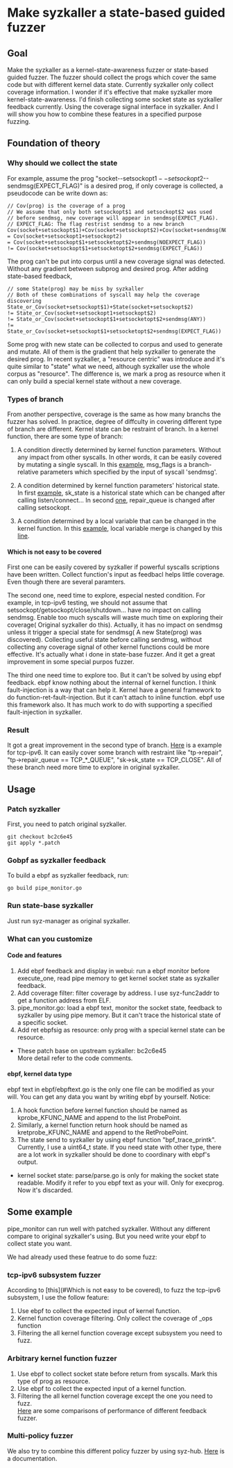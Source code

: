 # Make syzkaller a state-based guided fuzzer

## Goal
Make the syzkaller as a kernel-state-awareness fuzzer or state-based guided fuzzer. The fuzzer should collect the progs which cover the same code but with different kernel data state. Currently syzkaller only collect coverage information. I wonder if it's effective that make syzkaller more kernel-state-awareness. I'd finish collecting some socket state as syzkaller feedback currently. Using the coverage signal interface in syzkaller. And I will show you how to combine these features in a specified purpose fuzzing.

## Foundation of theory

### Why should we collect the state
For example, assume the prog "socket--setsockopt$1--setsockopt$2--sendmsg(EXPECT_FLAG)" is a desired prog, if only coverage is collected, a pseudocode can be write down as:  
```
// Cov(prog) is the coverage of a prog
// We assume that only both setsockopt$1 and setsockopt$2 was used
// before sendmsg, new coverage will appear in sendmsg(EXPECT_FLAG).
// EXPECT_FLAG: The flag restrist sendmsg to a new branch
Cov(socket+setsockopt$1)+Cov(socket+setsockopt$2)+Cov(socket+sendmsg(NOEXPECT_FLAG))
= Cov(socket+setsockopt1+setsockopt2)
= Cov(socket+setsockopt$1+setsocketopt$2+sendmsg(NOEXPECT_FLAG))
!= Cov(socket+setsockopt$1+setsocketopt$2+sendmsg(EXPECT_FLAG))
```
The prog can't be put into corpus until a new coverage signal was detected. Without any gradient between subprog and desired prog. After adding state-based feedback, 
```  
// some State(prog) may be miss by syzkaller
// Both of these combinations of syscall may help the coverage discovering 
State_or_Cov(socket+setsockopt$1)+State(socket+setsockopt$2)
!= State_or_Cov(socket+setsockopt1+setsockopt$2)
!= State_or_Cov(socket+setsockopt$1+setsocketopt$2+sendmsg(ANY))
!= State_or_Cov(socket+setsockopt$1+setsocketopt$2+sendmsg(EXPECT_FLAG))
```
Some prog with new state can be collected to corpus and used to generate and mutate. All of them is the gradient that help syzkaller to generate the desired prog. In recent syzkaller, a "resource centric" was introduce and it's quite similar to "state" what we need, although syzkaller use the whole corpus as "resource". The difference is, we mark a prog as resource when it can only build a special kernel state without a new coverage.

### Types of branch  
From another perspective, coverage is the same as how many branchs the fuzzer has solved. In practice, degree of diffculty in covering different type of branch are different. Kernel state can be restraint of branch. In a kernel function, there are some type of branch:
1. A condition directly determined by kernel function parameters. Without any impact from other syscalls. In other words, it can be easily covered by mutating a single syscall.
In this [example](https://elixir.bootlin.com/linux/v4.20/source/net/ipv4/tcp.c#L1188), msg_flags is a branch-relative parameters which specified by the input of syscall 'sendmsg'.

2. A condition determined by kernel function parameters' historical state.
In first [example](https://elixir.bootlin.com/linux/v4.20/source/net/ipv4/tcp.c#L1189), sk_state is a historical state which can be changed after calling listen/connect... In second [one](https://elixir.bootlin.com/linux/v4.20/source/net/ipv4/tcp.c#L1231), repair_queue is changed after calling setsockopt.

3. A condition determined by a local variable that can be changed in the kernel function.
In this [example](https://elixir.bootlin.com/linux/v4.20/source/net/ipv4/tcp.c#L1346), local variable merge is changed by this [line](https://elixir.bootlin.com/linux/v4.20/source/net/ipv4/tcp.c#L1330).  

#### Which is not easy to be covered

First one can be easily covered by syzkaller if powerful syscalls scriptions have been written. Collect function's input as feedbacl helps little coverage. Even though there are several paramters.

The second one, need time to explore, especial nested condition. For example, in tcp-ipv6 testing, we should not assume that setsockopt/getsockopt/close/shutdown... have no impact on calling sendmsg. Enable too much syscalls will waste much time on exploring their coverage( Original syzkaller do this). Actually, it has no impact on sendmsg unless it trigger a special state for sendmsg( A new State(prog) was discovered). Collecting useful state before calling sendmsg, without collecting any coverage signal of other kernel functions could be more effective. It's actually what i done in state-base fuzzer. And it get a great improvement in some special purpos fuzzer.

The third one need time to explore too. But it can't be solved by using ebpf feedback. ebpf know nothing about the internal of kernel function. I think fault-injection is a way that can help it. Kernel have a general framework to do function-ret-fault-injection. But it can't attach to inline function. ebpf use this framework also. It has much work to do with supporting a specified fault-injection in syzkaller.

### Result
It got a great improvement in the second type of branch. [Here](tcp-ipv6/test.md) is a example for tcp-ipv6. It can easily cover some branch with restraint like "tp->repair", "tp->repair_queue == TCP_*_QUEUE", "sk->sk_state == TCP_CLOSE". All of these branch need more time to explore in original syzkaller.

## Usage  
### Patch syzkaller  
First, you need to patch original syzkaller. 
```  
git checkout bc2c6e45
git apply *.patch
```
### Gobpf as syzkaller feedback  
To build a ebpf as syzkaller feedback, run:  
```  
go build pipe_monitor.go
```

### Run state-base syzkaller
Just run syz-manager as original syzkaller.

### What can you customize  

#### Code and features  
1. Add ebpf feedback and display in webui: run a ebpf monitor before execute_one, read pipe memory to get kernel socket state as syzkaller feedback.
2. Add coverage filter: filter coverage by address. I use syz-func2addr to get a function address from ELF.
3. pipe_monitor.go: load a ebpf text, monitor the socket state, feedback to syzkaller by using pipe memory. But it can't trace the historical state of a specific socket.
4. Add ret ebpfsig as resource: only prog with a special kernel state can be resource.

* These patch base on upstream syzkaller: bc2c6e45  
More detail refer to the code comments. 

#### ebpf, kernel data type

ebpf text in ebpf/ebpftext.go is the only one file can be modified as your will. You can get any data you want by writing ebpf by yourself. Notice:
1. A hook function before kernel function should be named as kprobe_KFUNC_NAME and append to the list ProbePoint.
2. Similarly, a kernel function return hook should be named as kretprobe_KFUNC_NAME and append to the RetProbePoint.
3. The state send to syzkaller by using ebpf function "bpf_trace_printk". Currently, I use a uint64_t state. If you need state with other type, there are a lot work in syzkaller should be done to coordinary with ebpf's output.

* kernel socket state: parse/parse.go is only for making the socket state readable. Modify it refer to you ebpf text as your will. Only for execprog. Now it's discarded.

## Some example  
pipe_monitor can run well with patched syzkaller. Without any different compare to original syzkaller's using. But you need write your ebpf to collect state you want.

We had already used these featrue to do some fuzz:
### tcp-ipv6 subsystem fuzzer
According to [this](#Which is not easy to be covered), to fuzz the tcp-ipv6 subsystem, I use the follow feature:
1. Use ebpf to collect the expected input of kernel function.
2. Kernel function coverage filtering. Only collect the coverage of _ops function
3. Filtering the all kernel function coverage except subsystem you need to fuzz.	

### Arbitrary kernel function fuzzer
1. Use ebpf to collect socket state before return from syscalls. Mark this type of prog as resource.
2. Use ebpf to collect the expected input of a kernel function.
3. Filtering the all kernel function coverage except the one you need to fuzz.  
[Here](tcp-ipv6/test.md) are some comparisons of performance of different feedback fuzzer.

### Multi-policy fuzzer
We also try to combine this different policy fuzzer by using syz-hub. [Here](../multi_policy/README.md) is a documentation.